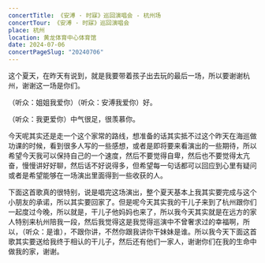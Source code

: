 ```yaml
---
concertTitle: 《安溥 · 时寐》巡回演唱会 - 杭州场
concertTour: 《安溥 · 时寐》巡回演唱会
place: 杭州
location: 黄龙体育中心体育馆
date: 2024-07-06
concertPageSlug: "20240706"
---
```

这个夏天，在昨天有说到，就是我要带着孩子出去玩的最后一场，所以要谢谢杭州，谢谢这一场是你们。

（听众：姐姐我爱你）（听众：安溥我爱你）好。

（听众：我更爱你）中气很足，很羡慕你。

今天呢其实还是走一个这个家常的路线，想准备的话其实抵不过这个昨天在海巡做功课的时候，看到很多人写的一些感想，或者是即将要来看演出的一些期待，所以希望今天我可以保持自己的一个速度，然后不要觉得自卑，然后也不要觉得太亢奋，慢慢讲好好聊，然后话不好说得多，但希望每一句话都可以回应到心里有疑问或者是希望能够在一场演出里面得到一些收获的人。

下面这首歌真的很特别，说是唱完这场演出，整个夏天基本上我其实要完成与这个小朋友的承诺，所以其实要回家了。但是呢今天其实我的干儿子来到了杭州跟你们一起度过今晚，所以就是，干儿子他妈妈也来了，所以我今天其实就是在远方的家人特别来杭州陪我一段，然后我觉得这是我觉得巡演中不曾奢求过的幸福啊，所以，（听众：是谁），不跟你讲，不然你跟我讲你干妹妹是谁。所以我今天下面这首歌其实要送给我终于相认的干儿子，然后还有他们一家人，谢谢你们在我的生命中做我的家，谢谢。
